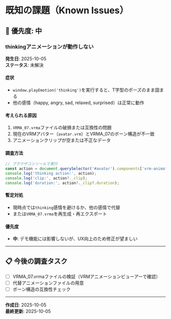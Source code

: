 # 既知の課題（Known Issues）

## 🐛 優先度: 中

### thinkingアニメーションが動作しない

**発生日**: 2025-10-05  
**ステータス**: 未解決

#### 症状
- `window.playEmotion('thinking')`を実行すると、T字型のポーズのまま固まる
- 他の感情（happy, angry, sad, relaxed, surprised）は正常に動作

#### 考えられる原因
1. `VRMA_07.vrma`ファイルの破損または互換性の問題
2. 現在のVRMアバター（`avatar.vrm`）とVRMA_07のボーン構造が不一致
3. アニメーションクリップが空または不正なデータ

#### 調査方法
```javascript
// ブラウザコンソールで実行
const action = document.querySelector('#avatar').components['vrm-animation-controller'].actions['thinking'];
console.log('thinking action:', action);
console.log('clip:', action?._clip);
console.log('duration:', action?._clip?.duration);
```

#### 暫定対処
- 現時点では`thinking`感情を避けるか、他の感情で代替
- または`VRMA_07.vrma`を再生成・再エクスポート

#### 優先度
- **中**: デモ機能には影響しないが、UX向上のため修正が望ましい

---

## 📋 今後の調査タスク

- [ ] VRMA_07.vrmaファイルの検証（VRMアニメーションビューアーで確認）
- [ ] 代替アニメーションファイルの用意
- [ ] ボーン構造の互換性チェック

---

**作成日**: 2025-10-05  
**最終更新**: 2025-10-05

